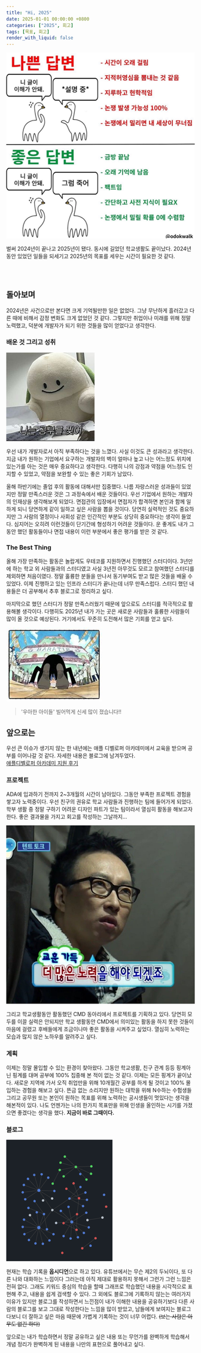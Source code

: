 ```yaml
---
title: "Hi, 2025"
date: 2025-01-01 00:00:00 +0800
categories: ["2025", 회고]
tags: [목표, 회고]
render_with_liquid: false
---
```


![1](/assets/img/welcome/welcome1.jpg)

벌써 2024년이 끝나고 2025년이 됐다. 동시에 길었던 학교생활도 끝이났다. 2024년 동안 있었던 일들을 되세기고 2025년의 목표를 세우는 시간이 필요한 것 같다.

<br><br>

## 돌아보며

2024년은 사건으로만 본다면 크게 기억될만한 일은 없었다. 그냥 무난하게 흘러갔고 다른 때에 비해서 감정 변화도 크게 없었던 것 같다. 그렇지만 취업이나 미래를 위해 정말 노력했고, 덕분에 개발자가 되기 위한 것들을 많이 얻었다고 생각한다.


### 배운 것 그리고 성취

![2](/assets/img/welcome/welcome2.jpg)

우선 내가 개발자로서 아직 부족하다는 것을 느꼈다. 사실 이것도 큰 성과라고 생각한다. 지금 내가 원하는 기업에서 요구하는 개발자의 벽이 얼마나 높고 나는 어느정도 위치에 있는가를 아는 것은 매우 중요하다고 생각한다. 다행히 나의 강점과 약점을 어느정도 인지할 수 있었고, 약점을 보완할 수 있는 좋은 기회가 남았다.

올해 하반기에는 졸업 후의 활동에 대해서만 집중했다. 나름 자랑스러운 성과들이 있었지만 정말 만족스러운 것은 그 과정속에서 배운 것들이다. 우선 기업에서 원하는 개발자의 인재상을 생각해보게 되었다. 면접관의 입장에서 면접자가 합격하면 본인과 함께 일하게 되니 당연하게 같이 일하고 싶은 사람을 뽑을 것이다. 당연히 실력적인 것도 중요하지만 그 사람의 열정이나 사회성 같은 인간적인 부분도 상당히 중요하다는 생각이 들었다. 심지어는 오히려 이런것들이 단기간에 형성하기 어려운 것들이다. 운 좋게도 내가 그동안 했던 활동들이나 면접 내용이 이런 부분에서 좋은 평가를 받은 것 같다.

### The Best Thing

올해 가장 만족하는 활동은 놀랍게도 우테코를 지원하면서 진행했던 스터디이다. 3년만에 하는 학교 외 사람들과의 스터디였고 사실 3년전 아무것도 모르고 참여했던 스터디를 제외하면 처음이였다. 정말 훌륭한 분들을 만나서 동기부여도 받고 많은 것들을 배울 수 있었다. 이제 진행하고 있는 인프라 스터디가 끝나는데 너무 만족스럽다. 스터디 했던 내용들은 더 공부해서 추후 블로그로 정리하고 싶다.

마지막으로 했던 스터디가 정말 만족스러웠기 때문에 앞으로도 스터디를 적극적으로 활용해볼 생각이다. 다행히도 2025년 내가 가는 곳은 새로운 사람들과 훌륭한 사람들이 많이 올 것으로 예상된다. 거기에서도 꾸준히 도전해서 많은 기회를 얻고 싶다.

![3](/assets/img/welcome/welcome3.jpg)

> '우아한 아이들' 빌어먹게 신세 많이 졌습니다!!

## 앞으로는

우선 큰 이슈가 생기지 않는 한 내년에는 애플 디벨로퍼 아카데미에서 교육을 받으며 공부를 이어나갈 것 같다. 자세한 내용은 블로그에 남겨두었다. <br>
[애플디벨로퍼 아카데미 지원 후기](https://seongm1n.github.io/posts/apple-developer-academe/) 

### 프로젝트

ADA에 입과하기 전까지 2~3개월의 시간이 남아있다. 그동안 부족한 프로젝트 경험을 쌓고자 노력중이다. 우선 친구의 권유로 학교 사람들과 진행하는 팀에 들어가게 되었다. 학부 생활 중 정말 구하기 어려운 디자인 파트가 있는 팀이라서 열심히 활동을 해보고자 한다. 좋은 결과물을 가지고 회고를 작성하는 그날까지...

![4](/assets/img/welcome/welcome4.jpg)

그리고 학교생활동안 활동했던 CMD 동아리에서 프로젝트를 기획하고 있다. 당연히 모두를 이끌 실력은 안되지만 학교 생활동안 CMD에서 의미있는 활동을 하지 못한 것들이 마음에 걸렸고 후배들에게 조금이나마 좋은 활동을 시켜주고 싶었다. 열심히 노력하는 모습과 많지 않은 노하우를 알려주고 싶다.

### 계획

이제는 정말 몰입할 수 있는 환경이 찾아왔다. 그동안 학교생활, 친구 관계 등등 핑계아닌 핑계를 대며 공부에 100% 집중해 본 적이 없는 것 같다. 이제는 모든 핑계가 끝이났다. 새로운 지역에 가서 오직 취업만을 위해 10개월간 공부를 하게 될 것이고 100% 몰입하는 경험을 해보고 싶다. 뜬금 없는 소리지만 원하는 대학을 위해 N수하는 수험생들 그리고 공무원 또는 본인이 원하는 목표를 위해 노력하는 공시생들이 멋있다는 생각을 해본적이 있다. 나도 언젠가는 나의 한가지 목표만을 위해 인생을 올인하는 시기를 가졌으면 좋겠다는 생각을 했다. **지금이 바로 그때이다.**

### 블로그

![5](/assets/img/welcome/opsidian.png)

현재는 학습 기록을 **옵시디언**으로 하고 있다. 유튜브에서는 무슨 제2의 두뇌이다, 또 다른 나와 대화하는 느낌이다 그러는데 아직 제대로 활용하지 못해서 그런가 그런 느낌은 전혀 없다. 그래도 키워드 중심의 학습을 할때 그래프로 학습했던 내용을 시각적으로 표현해 주고, 내용을 쉽게 검색할 수 있다. 그 외에도 블로그에 기록하지 않는는 여러가지 이유가 있지만 블로그를 작성하면서 느낀점이 내가 이해한 내용을 공유하기보다 다른 사람의 블로그를 보고 그대로 작성한다는 느낌을 많이 받았고, 남들에게 보여지는 블로그다보니 더 잘하고 싶은 마음 때문에 가볍게 기록하는 것이 너무 어렵다. ~~(보는 사람은 아무도 없긴 하다)~~ 

앞으로는 내가 학습하면서 정말 공유하고 싶은 내용 또는 무언가를 완벽하게 학습해서 개념 정리가 완벽하게 된 내용을 나만의 표현으로 풀어내고 싶다.